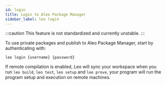 ```yaml
---
id: login
title: Login to Aleo Package Manager
sidebar_label: leo login
---
```


:::caution
This feature is not standardized and currently unstable.
:::

To use private packages and publish to Aleo Package Manager, start by authenticating with:
```
leo login {username} {password}
```

If remote compilation is enabled, Leo will sync your workspace when
you run `leo build`, `leo test`, `leo setup` and `leo prove`, your program will run the program setup
and execution on remote machines.

<!-- This feature helps to speed up the testing cycle and helps the developer to iterate significantly faster. -->
